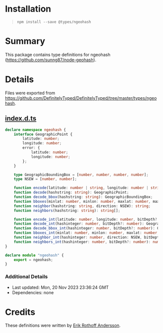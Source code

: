 # Installation
> `npm install --save @types/ngeohash`

# Summary
This package contains type definitions for ngeohash (https://github.com/sunng87/node-geohash).

# Details
Files were exported from https://github.com/DefinitelyTyped/DefinitelyTyped/tree/master/types/ngeohash.
## [index.d.ts](https://github.com/DefinitelyTyped/DefinitelyTyped/tree/master/types/ngeohash/index.d.ts)
````ts
declare namespace ngeohash {
    interface GeographicPoint {
        latitude: number;
        longitude: number;
        error: {
            latitude: number;
            longitude: number;
        };
    }

    type GeographicBoundingBox = [number, number, number, number];
    type NSEW = [number, number];

    function encode(latitude: number | string, longitude: number | string, precision?: number): string;
    function decode(hashstring: string): GeographicPoint;
    function decode_bbox(hashstring: string): GeographicBoundingBox;
    function bboxes(minlat: number, minlon: number, maxlat: number, maxlon: number, precision?: number): string[];
    function neighbor(hashstring: string, direction: NSEW): string;
    function neighbors(hashstring: string): string[];

    function encode_int(latitude: number, longitude: number, bitDepth?: number): number;
    function decode_int(hashinteger: number, bitDepth?: number): GeographicPoint;
    function decode_bbox_int(hashinteger: number, bitDepth?: number): GeographicBoundingBox;
    function bboxes_int(minlat: number, minlon: number, maxlat: number, maxlon: number, bitDepth?: number): number;
    function neighbor_int(hashinteger: number, direction: NSEW, bitDepth?: number): number;
    function neighbors_int(hashinteger: number, bitDepth?: number): number[];
}

declare module "ngeohash" {
    export = ngeohash;
}

````

### Additional Details
 * Last updated: Mon, 20 Nov 2023 23:36:24 GMT
 * Dependencies: none

# Credits
These definitions were written by [Erik Rothoff Andersson](https://github.com/erkie).
